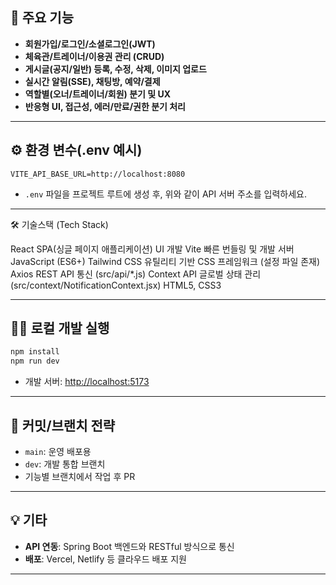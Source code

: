 ## 🚀 주요 기능

- **회원가입/로그인/소셜로그인(JWT)**
- **체육관/트레이너/이용권 관리 (CRUD)**
- **게시글(공지/일반) 등록, 수정, 삭제, 이미지 업로드**
- **실시간 알림(SSE), 채팅방, 예약/결제**
- **역할별(오너/트레이너/회원) 분기 및 UX**
- **반응형 UI, 접근성, 에러/만료/권한 분기 처리**

---

## ⚙️ 환경 변수(.env 예시)

```env
VITE_API_BASE_URL=http://localhost:8080
```
- `.env` 파일을 프로젝트 루트에 생성 후, 위와 같이 API 서버 주소를 입력하세요.

---

🛠️ 기술스택 (Tech Stack)

React
SPA(싱글 페이지 애플리케이션) UI 개발
Vite
빠른 번들링 및 개발 서버
JavaScript (ES6+)
Tailwind CSS
유틸리티 기반 CSS 프레임워크 (설정 파일 존재)
Axios
REST API 통신 (src/api/\*.js)
Context API
글로벌 상태 관리 (src/context/NotificationContext.jsx)
HTML5, CSS3

---

## 🏃‍♂️ 로컬 개발 실행

```bash
npm install
npm run dev
```
- 개발 서버: [http://localhost:5173](http://localhost:5173)

---

## 📝 커밋/브랜치 전략

- `main`: 운영 배포용
- `dev`: 개발 통합 브랜치
- 기능별 브랜치에서 작업 후 PR

---

## 💡 기타

- **API 연동**: Spring Boot 백엔드와 RESTful 방식으로 통신
- **배포**: Vercel, Netlify 등 클라우드 배포 지원

---


